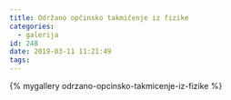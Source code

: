 ```yaml
---
title: Održano opčinsko takmičenje iz fizike
categories:
  - galerija
id: 248
date: 2019-03-11 11:21:49
tags:
---
```


{% mygallery odrzano-opcinsko-takmicenje-iz-fizike %}